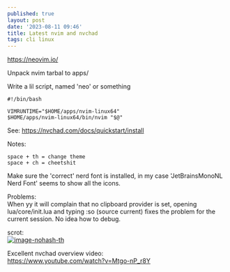 ```yaml
---
published: true
layout: post
date: '2023-08-11 09:46'
title: Latest nvim and nvchad
tags: cli linux 
---
```

<https://neovim.io/>

Unpack nvim tarbal to apps/

Write a lil script, named 'neo' or something

	#!/bin/bash
	
	VIMRUNTIME="$HOME/apps/nvim-linux64"
	$HOME/apps/nvim-linux64/bin/nvim "$@"

See: <https://nvchad.com/docs/quickstart/install>

Notes: 

    space + th = change theme
    space + ch = cheetshit
    
Make sure the 'correct' nerd font is installed, in my case 'JetBrainsMonoNL Nerd Font' seems to show all the icons.

Problems:  
When yy it will complain that no clipboard provider is set, opening lua/core/init.lua and typing :so (source current) fixes the problem for the current session. No idea how to debug.

scrot:  
[![image-nohash-th](https://i.imgur.com/K0MG21el.png)](https://i.imgur.com/K0MG21e.png)

Excellent nvchad overview video:  
<https://www.youtube.com/watch?v=Mtgo-nP_r8Y>
